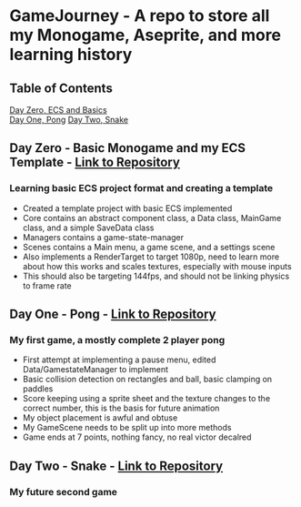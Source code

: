 # GameJourney - A repo to store all my Monogame, Aseprite, and more learning history

## Table of Contents
[Day Zero, ECS and Basics](#ECS)</br>
[Day One, Pong](#Pong)
[Day Two, Snake](#Snake)

## Day Zero - Basic Monogame and my ECS Template <a name="ECS"></a> - <a href="https://github.com/ReedOlm/CS4843/tree/main/basicCICD">Link to Repository</a>
### Learning basic ECS project format and creating a template
<ul>
  <li>Created a template project with basic ECS implemented</li>
  <li>Core contains an abstract component class, a Data class, MainGame class, and a simple SaveData class</li>
  <li>Managers contains a game-state-manager</li>
  <li>Scenes contains a Main menu, a game scene, and a settings scene</li>
  <li>Also implements a RenderTarget to target 1080p, need to learn more about how this works and scales textures, especially with mouse inputs</li>
  <li>This should also be targeting 144fps, and should not be linking physics to frame rate</li>
</ul>

## Day One - Pong <a name="Pong"></a> - <a href="https://github.com/ReedOlm/CS4843/tree/main/KittiesOfTheWeek">Link to Repository</a>
### My first game, a mostly complete 2 player pong
<ul>
  <li>First attempt at implementing a pause menu, edited Data/GamestateManager to implement</li>
  <li>Basic collision detection on rectangles and ball, basic clamping on paddles</li>
  <li>Score keeping using a sprite sheet and the texture changes to the correct number, this is the basis for future animation</li>
  <li>My object placement is awful and obtuse</li>
  <li>My GameScene needs to be split up into more methods</li>
  <li>Game ends at 7 points, nothing fancy, no real victor decalred</li>
</ul>

## Day Two - Snake <a name="Snake"></a> - <a href="https://github.com/ReedOlm/CS4843/tree/main/CloudFormationDeployment">Link to Repository</a>
### My future second game
<!---
<ul>
  <li>Using a bash script and the AWS cli, deployed 3 different stacks</li>
  <li>Deployed a scalable network framework using a YAML template, that split the us-east-1 servers into private/public subnets using CIDR</li>
  <li>This network framework included 2 VPCs, an InternetGateway, the aforementioned Subnets, a NAT with elastic ip's, and routing tables.</li>
  <li>Deployed a loadbalancing private webserver using a YAML template, with a configurable JSON parameter file to the 2 previously created us-east-1 private subnets using my own AMI/key values</li>
  <li>Created a final EC2 instance as a public Jumpbox inside of the VPC created for the network, and passed it the required keys to allow my personal computer's IP address to SSH into the jumpbox, then was able to ssh into both of my private EC2 servers</li>
  <li>Here is my drawing of what this system essentially looks like when fully deployed. (Has been taken down to avoid being charged by Amazon.):</li>
  
  ![architectureDiagram](/CloudFormationDeployment/architectureDiagram.PNG)

</ul>

## Assignment 3 - Final Project: Google Dataflow and Google Big Query Data Manipulation <a name="Assignment3"></a> -<a href="https://github.com/ReedOlm/CS4843/tree/main/FinalProject_DataflowBigQuery">Link to Repository</a>
### Creation of a Dataflow and Big Query Pipeline to Manipulate Data (Line Counting)
<ul>
  <li>Using Cloud terminal we plugged in and executed our Java functions (files found in repository for reference)</li>
  <li><a href="https://drive.google.com/drive/folders/1J596Fjr2qEkI7WR1pLcxc1a0G233ykyX?usp=sharing">Video Demonstration Link</a></li>
  <li>Images of our Dataflow data pipeline charts setup:</li>
  
  ![architectureDiagram1](/FinalProject_DataflowBigQuery/Image1.png)
  
  ![architectureDiagram2](/FinalProject_DataflowBigQuery/Image2.png)
  
  ![architectureDiagram3](/FinalProject_DataflowBigQuery/Image3.png)
  
  <li><a href="https://console.cloud.google.com/storage/browser/_details/dataflow-cloudcomputingdataflow/linecount-00000-of-00001;tab=live_object?project=cloudcomputingdataflow">Google Cloud Storage Link, displaying data AFTER data is piped through Dataflow</a></li>
  <li><a href="https://storage.cloud.google.com/dataflow-cloudcomputingdataflow/linecount-00000-of-00001?_ga=2.228040859.-720083893.1649035167&_gac=1.258673528.1649045030.CjwKCAjwi6WSBhA-EiwA6Niok6GATVCoGJBljVJ8VtvwJfeyLIj5qKI0BZwgwkA3wEPyMWkrgm4RLhoC4RIQAvD_BwE">Verification that Google Dataflow successfully uploaded our data passed in from our Java script</a></li>
  <li>NOTE!! The link above will take users to a webpage containing an output stored in our Google Cloud Storage. The output should read 5525, indicating that our Java function has worked correctly, piped the output through Google Dataflow and successfully stored it in our Cloud Storage. The Google Cloud project will be deleted on June 15 as not overuse data on service.</li>

</ul>
-->
